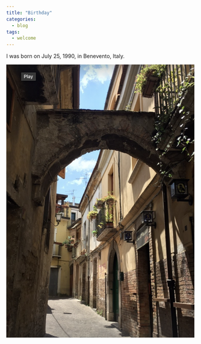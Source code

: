 ```yaml
---
title: "Birthday"
categories:
  - blog
tags:
  - welcome
---
```


I was born on July 25, 1990, in Benevento, Italy.

<!-- ![alt text](../assets/images/bn.png "Benevento") -->

<img src="https://raw.githubusercontent.com/gianmarco-aversano/gianmarco-aversano.github.io/main/assets/images/bn.png" class="img-responsive" alt="benevento" width="500"> </div>
